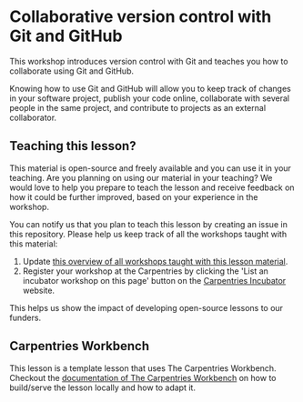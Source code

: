 # Collaborative version control with Git and GitHub
This workshop introduces version control with Git and teaches you how to collaborate using Git and GitHub.

Knowing how to use Git and GitHub will allow you to keep track of changes in your software project, publish your code online, collaborate with several people in the same project, and contribute to projects as an external collaborator.

## Teaching this lesson?
This material is open-source and freely available and you can use it in your teaching. 
Are you planning on using our material in your teaching? 
We would love to help you prepare to teach the lesson and receive feedback on how it could be further improved, based on your experience in the workshop.

You can notify us that you plan to teach this lesson by creating an issue in this repository. 
Please help us keep track of all the workshops taught with this material:
1. Update [this overview of all workshops taught with this lesson material](workshops). 
2. Register your workshop at the Carpentries by clicking the 'List an incubator workshop on this page' button on the [Carpentries Incubator](https://carpentries-incubator.org/) website.

This helps us show the impact of developing open-source lessons to our funders.

## Carpentries Workbench
This lesson is a template lesson that uses The Carpentries Workbench.
Checkout the [documentation of The Carpentries Workbench][workbench] on how to build/serve the lesson locally and how to adapt it.


[workbench]: https://carpentries.github.io/sandpaper-docs/
